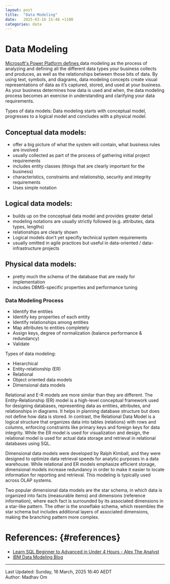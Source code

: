 ```yaml
---
layout: post
title:  "Data Modeling"
date:   2025-03-16 15:48 +1100
categories: data
---
```


# Data Modeling
[Microsoft's Power Platform defines ](https://www.microsoft.com/en-au/power-platform/products/power-bi/topics/data-modeling/what-is-data-modeling) data modeling as the process of analyzing and defining all the different data types your business collects and produces, as well as the relationships between those bits of data. By using text, symbols, and diagrams, data modeling concepts create visual representations of data as it’s captured, stored, and used at your business. As your business determines how data is used and when, the data modeling process becomes an exercise in understanding and clarifying your data requirements.

Types of data models:
Data modeling starts with conceptual model, progresses to a logical model and concludes with a physical model.

## Conceptual data models:
- offer a big picture of what the system will contain, what business rules are involved
- usually collected as part of the process of gathering initial project requirements
- includes entity classes (things that are clearly important for the business)
- characteristics, constraints and relationship, security and integrity requirements
- Uses simple notation

## Logical data models:
- builds up on the conceptual data model and provides greater detail
- modeling notations are usually strictly followed (e.g. attributes, data types, lengths)
- relationships are clearly shown
- Logical models don't yet specifiy technical system requirements
- usually omitted in agile practices but useful in data-oriented / data-infrastructure projects

## Physical data models:
- pretty much the schema of the database that are ready for implementation
- includes DBMS-specific properties and performance tuning

### Data Modeling Process
- Identify the entities
- Identify key properties of each entity
- Identify relationships among entities
- Map attributes to entities completely
- Assign keys, degree of normalization (balance performance & redundancy)
- Validate

Types of data modeling:
- Hierarchical 
- Entity-relationship (ER)
- Relational
- Object oriented data models
- Dimensional data models

Relational and E-R models are more similar than they are different. The Entity-Relationship (ER) model is a high-level conceptual framework used for designing databases, representing data as entities, attributes, and relationships in diagrams. It helps in planning database structure but does not define how data is stored. In contrast, the Relational Data Model is a logical structure that organizes data into tables (relations) with rows and columns, enforcing constraints like primary keys and foreign keys for data integrity. While the ER model is used for visualization and design, the relational model is used for actual data storage and retrieval in relational databases using SQL.

Dimensional data models were developed by Ralph Kimball, and they were designed to optimize data retrieval speeds for analytic purposes in a data warehouse. While relational and ER models emphasize efficient storage, dimensional models increase redundancy in order to make it easier to locate information for reporting and retrieval. This modeling is typically used across OLAP systems.

Two popular dimensional data models are the star schema, in which data is organized into facts (measurable items) and dimensions (reference information), where each fact is surrounded by its associated dimensions in a star-like pattern. The other is the snowflake schema, which resembles the star schema but includes additional layers of associated dimensions, making the branching pattern more complex.




# References: {#references}
* [Learn SQL Beginner to Advanced in Under 4 Hours - Alex The Analyst](https://www.youtube.com/watch?v=OT1RErkfLNQ)
* [IBM Data Modeling Blog](https://www.ibm.com/think/topics/data-modeling)


----------
Last Updated: Sunday, 16 March, 2025 16:40 AEDT  
Author: Madhav Om
